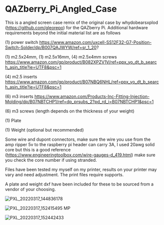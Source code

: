# QAZberry_Pi_Angled_Case

This is a  angled screen case remix of the original case by whydobearsxplod (https://github.com/gleorepo) for the QAZberry Pi. Additional hardware requirements beyond the initial material list are as follows

(1) power switch https://www.amazon.com/uxcell-SS12F32-G7-Position-Switch-Solder/dp/B007QAJWYW/ref=sr_1_20?

(1) m2.5x24mm, (1) m2.5x16mm, (4) m2.5x4mm screws https://www.amazon.com/gp/product/B082XPZV1V/ref=ppx_yo_dt_b_search_asin_title?ie=UTF8&psc=1

(4) m2.5 inserts https://www.amazon.com/gp/product/B07NBQ6NHL/ref=ppx_yo_dt_b_search_asin_title?ie=UTF8&psc=1

(6) m3 inserts https://www.amazon.com/Products-Inc-Fitting-Injection-Molding/dp/B07NBTCHP1/ref=dp_prsubs_2?pd_rd_i=B07NBTCHP1&psc=1

(6) m3 screws (length depends on the thickness of your weight)

(1) Plate

(1) Weight (optional but recommended)

Some wire and dupont connectors, make sure the wire you use from the amp ripper 5v to the raspberry pi header can carry 3A, I used 20awg solid core but this is a good reference (https://www.engineeringtoolbox.com/wire-gauges-d_419.html) make sure you check the core number if using stranded.

Files have been tested my myself on my printer, results on your printer may vary and need adjustment. The print files require supports.

A plate and weight dxf have been included for these to be sourced from a vendor of your choosing.

![PXL_20220317_144836178](https://user-images.githubusercontent.com/71409907/158840217-a5dca471-a92f-4759-9eb6-1958f68418d2.jpg)

![PXL_20220317_152415495 MP](https://user-images.githubusercontent.com/71409907/158840272-b894b29c-d400-4fd8-8f56-57ba67db9c38.jpg)

![PXL_20220317_152442433](https://user-images.githubusercontent.com/71409907/158840300-0455686b-4118-4a27-aa8d-a58db74304b1.jpg)
